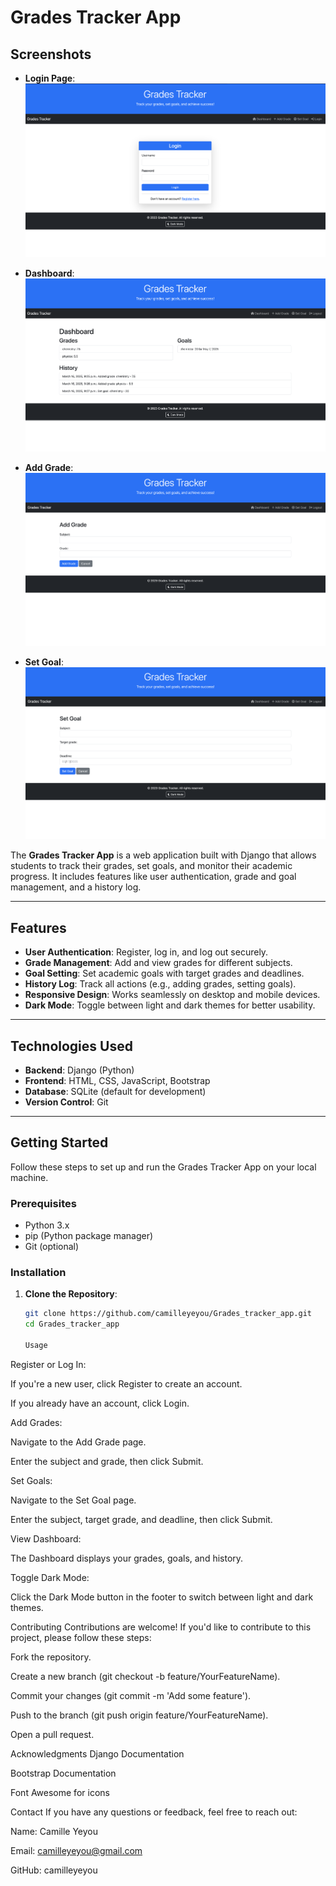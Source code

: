 # Grades Tracker App

## Screenshots

- **Login Page**:
  ![Login Page](grades/static/screenshots/login.png)

- **Dashboard**:
  ![Dashboard](grades/static/screenshots/dashboard.png)

- **Add Grade**:
  ![Add Grade](grades/static/screenshots/add_grade.png)

- **Set Goal**:
  ![Set Goal](grades/static/screenshots/set_goal.png)


The **Grades Tracker App** is a web application built with Django that allows students to track their grades, set goals, and monitor their academic progress. It includes features like user authentication, grade and goal management, and a history log.

---

## Features

- **User Authentication**: Register, log in, and log out securely.
- **Grade Management**: Add and view grades for different subjects.
- **Goal Setting**: Set academic goals with target grades and deadlines.
- **History Log**: Track all actions (e.g., adding grades, setting goals).
- **Responsive Design**: Works seamlessly on desktop and mobile devices.
- **Dark Mode**: Toggle between light and dark themes for better usability.

---

## Technologies Used

- **Backend**: Django (Python)
- **Frontend**: HTML, CSS, JavaScript, Bootstrap
- **Database**: SQLite (default for development)
- **Version Control**: Git

---

## Getting Started

Follow these steps to set up and run the Grades Tracker App on your local machine.

### Prerequisites

- Python 3.x
- pip (Python package manager)
- Git (optional)

### Installation

1. **Clone the Repository**:
   ```bash
   git clone https://github.com/camilleyeyou/Grades_tracker_app.git
   cd Grades_tracker_app

   Usage
Register or Log In:

If you're a new user, click Register to create an account.

If you already have an account, click Login.

Add Grades:

Navigate to the Add Grade page.

Enter the subject and grade, then click Submit.

Set Goals:

Navigate to the Set Goal page.

Enter the subject, target grade, and deadline, then click Submit.

View Dashboard:

The Dashboard displays your grades, goals, and history.

Toggle Dark Mode:

Click the Dark Mode button in the footer to switch between light and dark themes.

Contributing
Contributions are welcome! If you'd like to contribute to this project, please follow these steps:

Fork the repository.

Create a new branch (git checkout -b feature/YourFeatureName).

Commit your changes (git commit -m 'Add some feature').

Push to the branch (git push origin feature/YourFeatureName).

Open a pull request.

Acknowledgments
Django Documentation

Bootstrap Documentation

Font Awesome for icons

Contact
If you have any questions or feedback, feel free to reach out:

Name: Camille Yeyou

Email: camilleyeyou@gmail.com

GitHub: camilleyeyou




